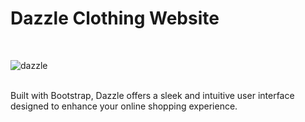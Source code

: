 <h1>Dazzle Clothing Website</h1>
<br>


![dazzle](https://github.com/AhmedAishan/Dazzle/assets/121613744/e4d113d0-cd38-4077-ac37-0a66eb0558f1)
<br>
<br>
<p>Built with Bootstrap, Dazzle offers a sleek and intuitive user interface designed to enhance your online shopping experience.</p>
